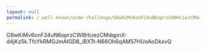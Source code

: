 ```yaml
---
layout: null
permalink: /.well-known/acme-challenge/G8wKiMv6onF24uN6oprzCW8HciezCMdqpnX-d4jKz5k
---
```

G8wKiMv6onF24uN6oprzCW8HciezCMdqpnX-d4jKz5k.TfcYkRMGJmAIGD8_iBXTt-N66Oh6qAM57HUoAoDkxvQ
